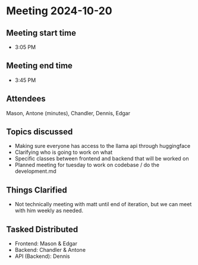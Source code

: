# Meeting 2024-10-20

## Meeting start time
- 3:05 PM
  
## Meeting end time
- 3:45 PM
  
## Attendees
Mason, Antone (minutes), Chandler, Dennis, Edgar

## Topics discussed
- Making sure everyone has access to the llama api through huggingface
- Clarifying who is going to work on what
- Specific classes between frontend and backend that will be worked on 
- Planned meeting for tuesday to work on codebase / do the development.md

## Things Clarified
- Not technically meeting with matt until end of iteration, but we can meet with him weekly as needed.
  
## Tasked Distributed
- Frontend: Mason & Edgar 
- Backend: Chandler & Antone
- API (Backend): Dennis 
